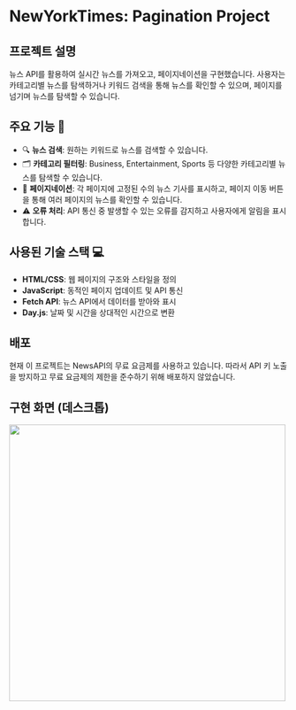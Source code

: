 # NewYorkTimes: Pagination Project

## 프로젝트 설명 
뉴스 API를 활용하여 실시간 뉴스를 가져오고, 페이지네이션을 구현했습니다. 사용자는 카테고리별 뉴스를 탐색하거나 키워드 검색을 통해 뉴스를 확인할 수 있으며, 페이지를 넘기며 뉴스를 탐색할 수 있습니다.

## 주요 기능 🚀
- 🔍 **뉴스 검색**: 원하는 키워드로 뉴스를 검색할 수 있습니다.
- 🗂️ **카테고리 필터링**: Business, Entertainment, Sports 등 다양한 카테고리별 뉴스를 탐색할 수 있습니다.
- 📄 **페이지네이션**: 각 페이지에 고정된 수의 뉴스 기사를 표시하고, 페이지 이동 버튼을 통해 여러 페이지의 뉴스를 확인할 수 있습니다.
- ⚠️ **오류 처리**: API 통신 중 발생할 수 있는 오류를 감지하고 사용자에게 알림을 표시합니다.

## 사용된 기술 스택 💻
- **HTML/CSS**: 웹 페이지의 구조와 스타일을 정의
- **JavaScript**: 동적인 페이지 업데이트 및 API 통신
- **Fetch API**: 뉴스 API에서 데이터를 받아와 표시
- **Day.js**: 날짜 및 시간을 상대적인 시간으로 변환

## 배포 
현재 이 프로젝트는 NewsAPI의 무료 요금제를 사용하고 있습니다. 따라서  API 키 노출을 방지하고 무료 요금제의 제한을 준수하기 위해 배포하지 않았습니다.

## 구현 화면 (데스크톱)
<img src = "https://github.com/user-attachments/assets/001dc521-75e8-4de9-8e87-2aad29573800" width = 500px/>

